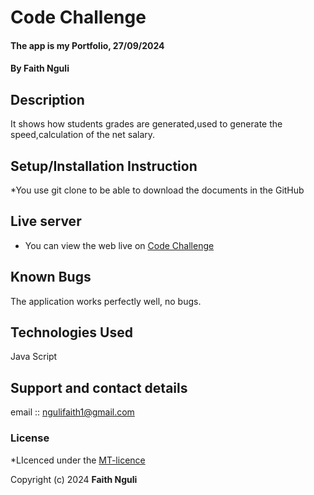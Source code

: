 # Code Challenge
#### The app is my Portfolio, 27/09/2024
#### **By Faith Nguli**
## Description
It shows how students grades are generated,used to generate the speed,calculation of the net salary.
## Setup/Installation Instruction
*You use git clone to be able to download the documents in the GitHub

## Live server
* You can view the web live on [Code Challenge]()

## Known Bugs
The application works perfectly well, no bugs.

## Technologies Used
 Java Script

## Support and contact details
email :: ngulifaith1@gmail.com

### License
*LIcenced under the [MT-licence]()

Copyright (c) 2024 **Faith Nguli**

